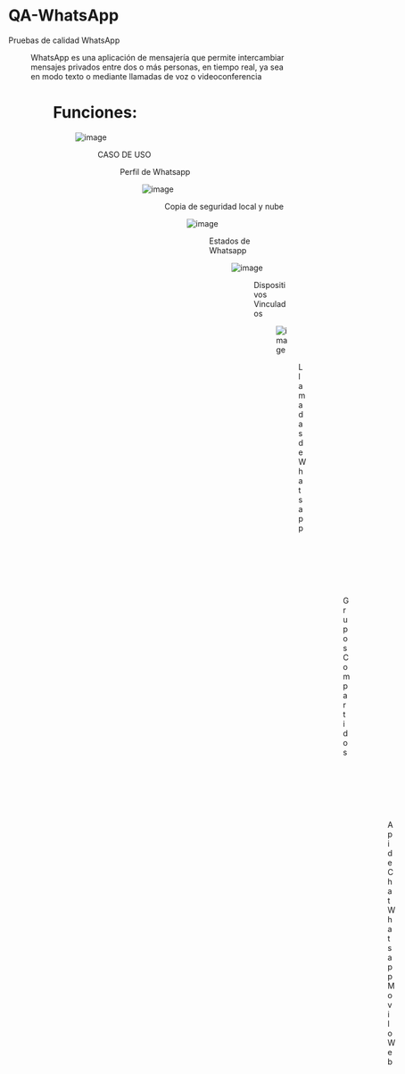 # QA-WhatsApp
Pruebas de calidad WhatsApp 
<dir>
WhatsApp es una aplicación de mensajería que permite intercambiar mensajes privados entre dos o más personas, en tiempo real, ya sea en modo texto o mediante llamadas de voz o videoconferencia
<dir>

 # Funciones:
<dir>
 
 ![image](https://user-images.githubusercontent.com/24916524/137570397-af91b649-0fc6-4b61-a887-a689d4bf6861.png)
<dir>

CASO DE USO
<dir>
  
Perfil de Whatsapp
<dir> 
 
 ![image](https://user-images.githubusercontent.com/24916524/137571612-9b3565ad-6cd2-48c9-8f9e-cea1365c1629.png)
<dir>
 
Copia de seguridad local y nube
<dir>
 
 ![image](https://user-images.githubusercontent.com/24916524/137572324-731c70cb-9cbe-45ef-a21d-96ad48783b0f.png)
<dir>
Estados de Whatsapp
<dir>
 
 ![image](https://user-images.githubusercontent.com/24916524/137572344-8084644f-bdd7-4f9f-8ef5-65d195aff159.png)
<dir>
 
Dispositivos Vinculados
<dir>
 
 ![image](https://user-images.githubusercontent.com/24916524/137572393-c8b17fd8-7ac5-4916-8737-fe0dfe824531.png)
<dir>
Llamadas de Whatsapp
<dir>
 
![image](https://user-images.githubusercontent.com/24916524/137572425-3fee1fcf-882b-404f-a80d-fb4f843a8560.png)
<dir>
Grupos Compartidos
<dir>
 
 ![image](https://user-images.githubusercontent.com/24916524/137572467-55ffb091-d8c8-4df1-87ee-36fe3c3d3829.png)
<dir> 
Api de Chat Whatsapp Movil o Web
<dir>
 
 ![image](https://user-images.githubusercontent.com/24916524/137572488-5cd76df8-db92-4db6-8a73-ed73d227a07b.png)
<dir>
 Chat de Whatsapp
<dir>
 
 


 ![WhatsApp Image 2021-10-15 at 9 39 23 PM](https://user-images.githubusercontent.com/40078831/137570509-afbcee67-532c-481c-bc30-3259d8665ffe.jpeg)

 
# Prototipo
 <dir>
  
Perfil de Whatsapp
<dir>
 
![perfil](https://user-images.githubusercontent.com/92187529/137569992-986dfd6b-32fd-4c52-9e02-b376a0ebe2db.PNG)
<dir>
 
Copia de seguridad local y nube
<dir>
 
![nube](https://user-images.githubusercontent.com/92187529/137571986-667bcd10-632b-4c17-b4a0-930a8f79c3cd.jpeg)
<dir>
 
Estados de WhatsApp
<dir>

![estados](https://user-images.githubusercontent.com/92187529/137572020-3671cceb-a1e3-4a0b-8d9f-2fb0f568548a.png)
<dir>
 
Dispositivos Vinculados
<dir>

![vinculados](https://user-images.githubusercontent.com/92187529/137572046-3202587f-d84a-48fe-827e-310f958e0d2b.jpeg)
<dir>
 
Llamadas de WhatsApp
<dir>

![llamadas](https://user-images.githubusercontent.com/92187529/137572183-aeae9f4b-8d71-4c7f-9651-31bb8aa613d4.png)
<dir>
 
Grupos Compartidos
<dir>

![grupos](https://user-images.githubusercontent.com/92187529/137572214-5819456a-0f8f-4016-ad5e-850f59e454ba.png)
<dir>

Api de chat WhatsApp móvil o web
<dir>
 
![api](https://user-images.githubusercontent.com/92187529/137572246-567ae6a5-c35a-42a4-b525-eeacdbd20f84.jpeg)
<dir>

Chats de WhatsApp
<dir>
 
![8](https://user-images.githubusercontent.com/92187529/137572275-ec64ac53-268d-4f9b-9349-b87fdf26beb5.png)
<dir>


